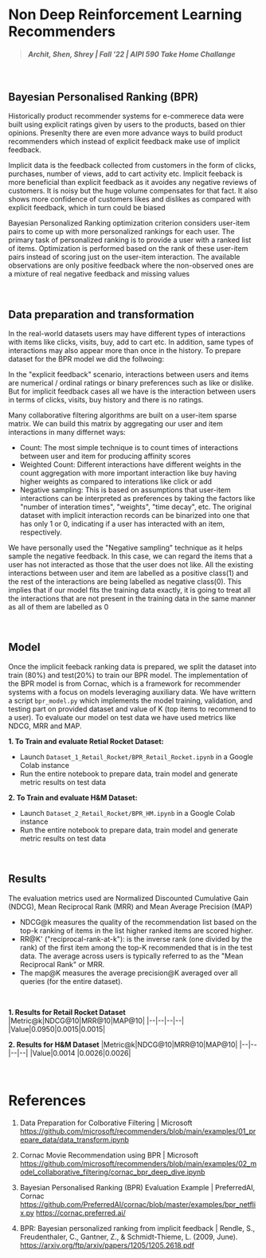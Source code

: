 # Non Deep Reinforcement Learning Recommenders
> #### _Archit, Shen, Shrey | Fall '22 | AIPI 590 Take Home Challange_
&nbsp;

## Bayesian Personalised Ranking (BPR)
Historically product recommender systems for e-commerece data were built using explicit ratings given by users to the products, based on thier opinions. Presenlty there are even more advance ways to build product recommenders which instead of explicit feedback make use of implicit feedback.

Implicit data is the feedback collected from customers in the form of clicks, purchases, number of views, add to cart activity etc. Implicit feeback is more beneficial than explicit feedback as it avoides any negative reviews of customers. It is noisy but the huge volume compensates for that fact. It also shows more confidence of customers likes and dislikes as compared with explicit feedback, which in turn could be biased

Bayesian Personalized Ranking optimization criterion considers user-item pairs to come up with more personalized rankings for each user. The primary task of personalized ranking is to provide a user with a ranked list of items. Optimization is performed based on the rank of these user-item pairs instead of scoring just on the user-item interaction. The available observations are only positive feedback where the non-observed ones are a mixture of real negative feedback and missing values

&nbsp;
## Data preparation and transformation
In the real-world datasets users may have different types of interactions with items like clicks, visits, buy, add to cart etc. In addition, same types of interactions may also appear more than once in the history. To prepare dataset for the BPR model we did the follwoing:

In the "explicit feedback" scenario, interactions between users and items are numerical / ordinal ratings or binary preferences such as like or dislike. But for implicit feedback cases all we have is the interaction between users in terms of clicks, visits, buy history and there is no ratings.

Many collaborative filtering algorithms are built on a user-item sparse matrix. We can build this matrix by aggregating our user and item interactions in many differnet ways:
- Count: The most simple technique is to count times of interactions between user and item for producing affinity scores
- Weighted Count: Different interactions have different weights in the count aggregation with more important interaction like buy having higher weights as compared to interations like click or add
- Negative sampling: This is based on assumptions that user-item interactions can be interpreted as preferences by taking the factors like "number of interation times", "weights", "time decay", etc. The original dataset with implicit interaction records can be binarized into one that has only 1 or 0, indicating if a user has interacted with an item, respectively.

We have personally used the "Negative sampling" technique as it helps sample the negative feedback. In this case, we can regard the items that a user has not interacted as those that the user does not like. All the existing interactions between user and item are labelled as a positive class(1) and the rest of the interactions are being labelled as negative class(0). This implies that if our model fits the training data exactly, it is going to treat all the interactions that are not present in the training data in the same manner as all of them are labelled as 0

&nbsp;
## Model
Once the implicit feeback ranking data is prepared, we split the dataset into train (80%) and test(20%) to train our BPR model. The implementation of the BPR model is from Cornac, which is a framework for recommender systems with a focus on models leveraging auxiliary data. We have writtern a script `bpr_model.py` which implements the model training, validation, and testing part on provided dataset and value of K (top items to recommend to a user). To evaluate our model on test data we have used metrics like NDCG, MRR and MAP.

**1. To Train and evaluate Retial Rocket Dataset:**
- Launch `Dataset_1_Retail_Rocket/BPR_Retail_Rocket.ipynb` in a Google Colab instance
- Run the entire notebook to prepare data, train model and generate metric results on test data

**2. To Train and evaluate H&M Dataset:**
- Launch `Dataset_2_Retail_Rocket/BPR_HM.ipynb` in a Google Colab instance
- Run the entire notebook to prepare data, train model and generate metric results on test data

&nbsp;
## Results
The evaluation metrics used are Normalized Discounted Cumulative Gain (NDCG), Mean Reciprocal Rank (MRR) and Mean Average Precision (MAP)

- NDCG@k measures the quality of the recommendation list based on the top-k ranking of items in the list higher ranked items are scored higher.
- RR@K' ("reciprocal-rank-at-k"): is the inverse rank (one divided by the rank) of the first item among the top-K recommended that is in the test data. The average across users is typically referred to as the "Mean Reciprocal Rank" or MRR.
- The map@K measures the average precision@K averaged over all queries (for the entire dataset).

&nbsp;

**1. Results for Retail Rocket Dataset**
|Metric@k|NDCG@10|MRR@10|MAP@10|
|--|--|--|--|
|Value|0.0950|0.0015|0.0015|

**2. Results for H&M Dataset**
|Metric@k|NDCG@10|MRR@10|MAP@10|
|--|--|--|--|
|Value|0.0014 |0.0026|0.0026|

&nbsp;
# References

1. Data Preparation for Colborative Filtering | Microsoft
https://github.com/microsoft/recommenders/blob/main/examples/01_prepare_data/data_transform.ipynb

2. Cornac Movie Recommendation using BPR | Microsoft
https://github.com/microsoft/recommenders/blob/main/examples/02_model_collaborative_filtering/cornac_bpr_deep_dive.ipynb

3. Bayesian Personalised Ranking (BPR) Evaluation Example | PreferredAI, Cornac
https://github.com/PreferredAI/cornac/blob/master/examples/bpr_netflix.py
https://cornac.preferred.ai/

4. BPR: Bayesian personalized ranking from implicit feedback | Rendle, S., Freudenthaler, C., Gantner, Z., & Schmidt-Thieme, L. (2009, June).
https://arxiv.org/ftp/arxiv/papers/1205/1205.2618.pdf